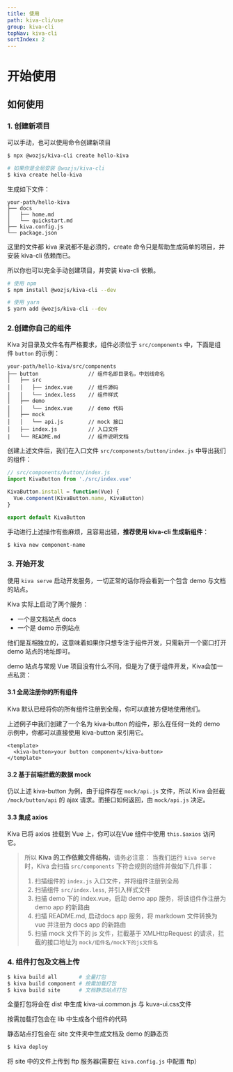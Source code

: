 ```yaml
---
title: 使用
path: kiva-cli/use
group: kiva-cli
topNav: kiva-cli
sortIndex: 2
---
```


# 开始使用

## 如何使用

### 1. 创建新项目

可以手动，也可以使用命令创建新项目

```bash
$ npx @wozjs/kiva-cli create hello-kiva

# 如果你是全局安装 @wozjs/kiva-cli
$ kiva create hello-kiva
```

生成如下文件：

```text
your-path/hello-kiva
├── docs
│   ├── home.md
│   └── quickstart.md
├── kiva.config.js
└── package.json
```

这里的文件都 kiva 来说都不是必须的，create 命令只是帮助生成简单的项目，并安装 kiva-cli 依赖而已。

所以你也可以完全手动创建项目，并安装 kiva-cli 依赖。

```bash
# 使用 npm
$ npm install @wozjs/kiva-cli --dev

# 使用 yarn
$ yarn add @wozjs/kiva-cli --dev
```

### 2.创建你自己的组件

Kiva 对目录及文件名有严格要求，组件必须位于 `src/components` 中，下面是组件 `button` 的示例：

```text
your-path/hello-kiva/src/components
├── button                // 组件名即目录名，中划线命名
│   ├── src
│   │   ├── index.vue     // 组件源码
│   │   └── index.less    // 组件样式
│   ├── demo
│   │   └── index.vue     // demo 代码
│   ├── mock
│   │   └── api.js        // mock 接口
│   ├── index.js          // 入口文件
|   └── README.md         // 组件说明文档
```

创建上述文件后，我们在入口文件 `src/components/button/index.js` 中导出我们的组件：

```js
// src/components/button/index.js
import KivaButton from './src/index.vue'

KivaButton.install = function(Vue) {
  Vue.component(KivaButton.name, KivaButton)
}

export default KivaButton
```

手动进行上述操作有些麻烦，且容易出错，**推荐使用 kiva-cli 生成新组件**：

```bash
$ kiva new component-name
```

### 3. 开始开发

使用 `kiva serve` 启动开发服务，一切正常的话你将会看到一个包含 demo 与文档的站点。

Kiva 实际上启动了两个服务：
- 一个是文档站点 docs
- 一个是 demo 示例站点

他们是互相独立的，这意味着如果你只想专注于组件开发，只需新开一个窗口打开 demo 站点的地址即可。

demo 站点与常规 Vue 项目没有什么不同，但是为了便于组件开发，Kiva会加一点私货：

#### 3.1 全局注册你的所有组件

Kiva 默认已经将你的所有组件注册到全局，你可以直接方便地使用他们。

上述例子中我们创建了一个名为 kiva-button 的组件，那么在任何一处的 demo 示例中，你都可以直接使用 kiva-button 来引用它。

```vue
<template>
  <kiva-button>your button component</kiva-button>
</template>
```

#### 3.2 基于前端拦截的数据 mock

仍以上述 kiva-button 为例，由于组件存在 `mock/api.js` 文件，所以 Kiva 会拦截 `/mock/button/api` 的 ajax 请求。而接口如何返回，由 `mock/api.js` 决定。

#### 3.3 集成 axios

Kiva 已将 axios 挂载到 Vue 上，你可以在Vue 组件中使用 `this.$axios` 访问它。

> 所以 **Kiva 的工作依赖文件结构**，请务必注意：
> 当我们运行 `kiva serve` 时，Kiva 会扫描 `src/components` 下符合规则的组件并做如下几件事：
> 1. 扫描组件的 `index.js` 入口文件，并将组件注册到全局
> 1. 扫描组件 `src/index.less`, 并引入样式文件
> 1. 扫描 demo 下的 index.vue，启动 demo app 服务，将该组件作注册为 demo app 的新路由
> 1. 扫描 README.md, 启动docs app 服务，将 markdown 文件转换为 vue 并注册为 docs app 的新路由
> 1. 扫描 mock 文件下的 js 文件，拦截基于 XMLHttpRequest 的请求，拦截的接口地址为 `mock/组件名/mock下的js文件名`

### 4. 组件打包及文档上传

```bash
$ kiva build all       # 全量打包
$ kiva build component # 按需加载打包
$ kiva build site      # 文档静态站点打包
```

全量打包将会在 dist 中生成 kiva-ui.common.js 与 kuva-ui.css文件

按需加载打包会在 lib 中生成各个组件的代码

静态站点打包会在 site 文件夹中生成文档及 demo 的静态页

```bash
$ kiva deploy
```

将 site 中的文件上传到 ftp 服务器(需要在 `kiva.config.js` 中配置 ftp）